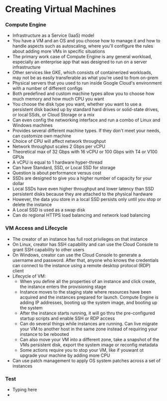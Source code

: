 # Creating Virtual Machines

### Compute Engine
* Infrastructure as a Service (IaaS) model
* You have a VM and an OS and you choose how to manage it and how to handle aspects such as autoscaling, where you'll configure the rules about adding more VMs in specific situations
* The primary work case of Compute Engine is any general workload, especially an enterprise app that was designed to run on a server infrastructure
* Other services like GKE, which consists of containerized workloads, may not be as easily transferable as what you're used to from on-prem
* Physical servers that you used to run inside Google Cloud's environment with a number of different configs
* Both predefined and custom machine types allow you to choose how much memory and how much CPU you want
* You choose the disk type you want, whether you want to use a persistent disk backed up by standard hard drives or solid-state drives, or local SSds, or Cloud Storage or a mix
* Can even config the networking interface and run a combo of Linux and Windows machines
* Provides several different machine types. If they don't meet your needs, can customize own machine
* Choice of CPU will affect network throughput
* Network throughput scales 2 Gbps per vCPU 
* Theoretical max of 32 Gbps with 16 vCPU or 100 Gbps with T4 or V100 GPUs
* A vCPU is equal to 1 hardware hyper-thread
* Can have Standard, SSD, or Local SSD for storage
* Question is about performance versus cost
* SSDs are designed to give you a higher number of capacity for your dollar
* Local SSDs have even higher throughput and lower latency than SSD persistent disks because they are attached to the physical hardware 
* However, the data you store in a local SSD persists only until you stop or delete the instance
* A Local SSD is used as a swap disk
* Can do regional HTTPS load balancing and network load balancing

### VM Access and Lifecycle
* The creator of an instance has full root privileges on that instance
* On Linux, creator has SSH capability and can use the Cloud Console to grant SSH capability to other users
* On Windows, creator can use the Cloud Console to generate a username and password. After that, anyone who knows the credentials can connect to the instance using a remote desktop protocol (RDP) client
* Lifecycle of VM:
    * When you define all the properties of an instance and click create, the instance enters the provisioning stage
    * Instance moves to the staging state where resources have been acquired and the instances prepared for launch. Compute Engine is adding IP addresses, booting up the system image, and booting up the system
    * After the instance starts running, it will go thru the pre-configured startup scripts and enable SSH or RDP access
    * Can do several things while instances are running. Can live migrate your VM to another host in the same zone instead of requiring your instance to be rebooted 
    * Can also move your VM into a different zone, take a snapshot of the VMs persistent disk, export the system image or reconfig metadata
    * Some actions require you to stop your VM, like if youwant ot upgrade your machine by adding more CPU
* Can use patch management to apply OS system patches across a set of instances


### Test
* Typing here
* 
